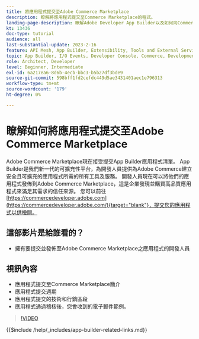 ```yaml
---
title: 將應用程式提交至Adobe Commerce Marketplace
description: 瞭解將應用程式提交至Commerce Marketplace的程式。
landing-page-description: 瞭解Adobe Developer App Builder以及如何向Commerce Marketplace提交應用程式。
kt: 13436
doc-type: tutorial
audience: all
last-substantial-update: 2023-2-16
feature: API Mesh, App Builder, Extensibility, Tools and External Services
topic: App Builder, I/O Events, Developer Console, Commerce, Development, Integrations
role: Architect, Developer
level: Beginner, Intermediate
exl-id: 6a217ea6-8d6b-4ecb-bbc3-b5b27df3bde9
source-git-commit: 598bff1fd2cefdc449d5ae3431401aec1e796313
workflow-type: tm+mt
source-wordcount: '179'
ht-degree: 0%

---
```


# 瞭解如何將應用程式提交至Adobe Commerce Marketplace

Adobe Commerce Marketplace現在接受提交App Builder應用程式清單。 App Builder是我們新一代的可擴充性平台，為開發人員提供為Adobe Commerce建立安全且可擴充的應用程式所需的所有工具及服務。 開發人員現在可以將他們的應用程式發佈到Adobe Commerce Marketplace，這是企業發現並購買高品質應用程式來滿足其需求的信任來源。 您可以前往[https://commercedeveloper.adobe.com](https://commercedeveloper.adobe.com/){target="blank"}，提交您的應用程式以供檢閱。

## 這部影片是給誰看的？

* 擁有要提交並發佈至Adobe Commerce Marketplace之應用程式的開發人員

## 視訊內容

* 應用程式提交至Commerce Marketplace簡介
* 應用程式提交週期
* 應用程式提交的技術和行銷區段
* 應用程式通過稽核後，您會收到的電子郵件範例。

>[!VIDEO](https://video.tv.adobe.com/v/3447355?captions=chi_hant)

{{$include /help/_includes/app-builder-related-links.md}}
